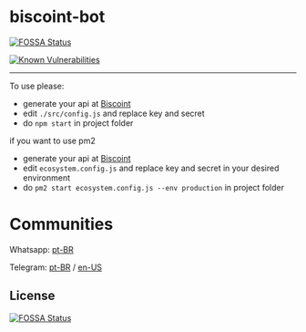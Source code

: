 # biscoint-bot
[![FOSSA Status](https://app.fossa.io/api/projects/git%2Bgithub.com%2Fbitragem%2Fbiscoint-bot.svg?type=shield)](https://app.fossa.io/projects/git%2Bgithub.com%2Fbitragem%2Fbiscoint-bot?ref=badge_shield)

[![Known Vulnerabilities](https://snyk.io/test/github/bitragem/biscoint-bot/badge.svg?targetFile=package.json)](https://snyk.io/test/github/bitragem/biscoint-bot?targetFile=package.json)

---

To use please:

- generate your api at [Biscoint](https://biscoint.io/?utm_source=bitragem&utm_medium=link&utm_campaign=bitragem_link)
- edit `./src/config.js` and replace key and secret
- do `npm start` in project folder

if you want to use pm2

- generate your api at [Biscoint](https://biscoint.io/?utm_source=bitragem&utm_medium=link&utm_campaign=bitragem_link)
- edit `ecosystem.config.js` and replace key and secret in your desired environment
- do `pm2 start ecosystem.config.js --env production` in project folder


# Communities

Whatsapp: [pt-BR](https://chat.whatsapp.com/KdpG9KKq2beD1kWGsR7f4B)

Telegram: [pt-BR](https://t.me/bitragem) /
[en-US](https://t.me/bitragemEnglish)


## License
[![FOSSA Status](https://app.fossa.io/api/projects/git%2Bgithub.com%2Fbitragem%2Fbiscoint-bot.svg?type=large)](https://app.fossa.io/projects/git%2Bgithub.com%2Fbitragem%2Fbiscoint-bot?ref=badge_large)
